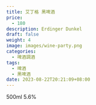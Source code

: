 ```yaml
---
title: 艾丁格 黑啤酒
price:
  - 180
description: Erdinger Dunkel
draft: false
weight: 4
image: images/wine-party.png
categories:
  - 啤酒調酒
tags:
  - 啤酒
  - 黑啤酒
date: 2023-08-22T20:21:09+08:00
---
```

 500ml 5.6% 